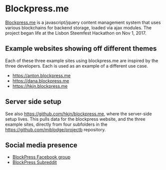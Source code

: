 # Blockpress.me
[Blockpress.me](https://blockpress.me) is a javascript/jquery content management system that uses various blockchains for backend storage, loaded via ajax modules. The project began life at the Lisbon Steemfest Hackathon on Nov 1, 2017. 

## Example websites showing off different themes
Each of these three example sites using blockpress.me are inspired by the three developers. Each is used as an example of a different use case. 
- https://anton.blockpress.me
- https://dana.blockpress.me
- https://hkjn.blockpress.me

## Server side setup
See also https://github.com/hkjn/blockpress.me, where the server-side setup lives. This pulls data for the blockpress website, and the three example sites, directly from four subfolders in the https://github.com/miblodge/projectb repository.

## Social media presence
- [BlockPress Facebook group](https://www.facebook.com/groups/blockpress)
- [BlockPress Subreddit](https://www.reddit.com/r/blockpressCMS/)
